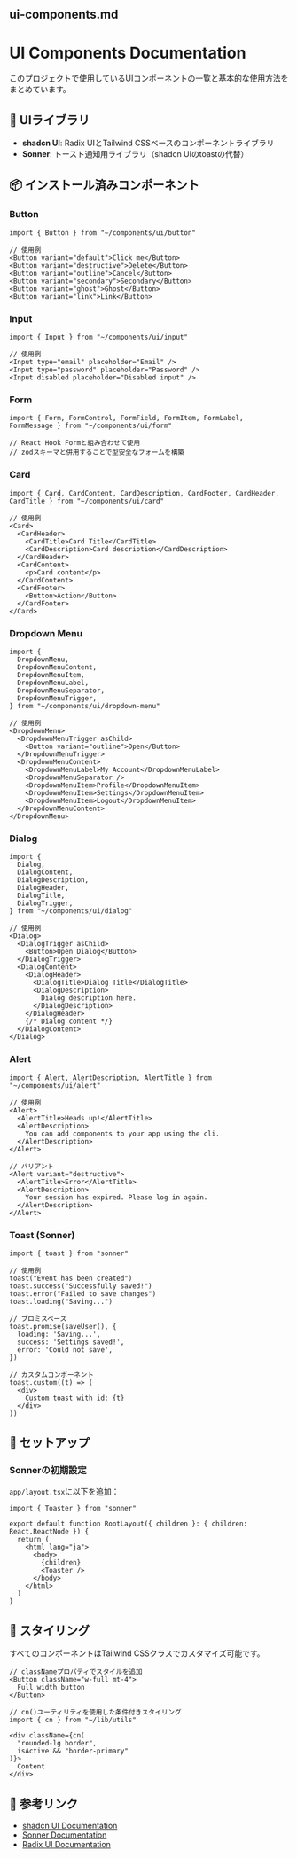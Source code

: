 ## ui-components.md

# UI Components Documentation

このプロジェクトで使用しているUIコンポーネントの一覧と基本的な使用方法をまとめています。

## 🎨 UIライブラリ

- **shadcn UI**: Radix UIとTailwind CSSベースのコンポーネントライブラリ
- **Sonner**: トースト通知用ライブラリ（shadcn UIのtoastの代替）

## 📦 インストール済みコンポーネント

### Button

```tsx
import { Button } from "~/components/ui/button"

// 使用例
<Button variant="default">Click me</Button>
<Button variant="destructive">Delete</Button>
<Button variant="outline">Cancel</Button>
<Button variant="secondary">Secondary</Button>
<Button variant="ghost">Ghost</Button>
<Button variant="link">Link</Button>
```

### Input

```tsx
import { Input } from "~/components/ui/input"

// 使用例
<Input type="email" placeholder="Email" />
<Input type="password" placeholder="Password" />
<Input disabled placeholder="Disabled input" />
```

### Form

```tsx
import { Form, FormControl, FormField, FormItem, FormLabel, FormMessage } from "~/components/ui/form"

// React Hook Formと組み合わせて使用
// zodスキーマと併用することで型安全なフォームを構築
```

### Card

```tsx
import { Card, CardContent, CardDescription, CardFooter, CardHeader, CardTitle } from "~/components/ui/card"

// 使用例
<Card>
  <CardHeader>
    <CardTitle>Card Title</CardTitle>
    <CardDescription>Card description</CardDescription>
  </CardHeader>
  <CardContent>
    <p>Card content</p>
  </CardContent>
  <CardFooter>
    <Button>Action</Button>
  </CardFooter>
</Card>
```

### Dropdown Menu

```tsx
import {
  DropdownMenu,
  DropdownMenuContent,
  DropdownMenuItem,
  DropdownMenuLabel,
  DropdownMenuSeparator,
  DropdownMenuTrigger,
} from "~/components/ui/dropdown-menu"

// 使用例
<DropdownMenu>
  <DropdownMenuTrigger asChild>
    <Button variant="outline">Open</Button>
  </DropdownMenuTrigger>
  <DropdownMenuContent>
    <DropdownMenuLabel>My Account</DropdownMenuLabel>
    <DropdownMenuSeparator />
    <DropdownMenuItem>Profile</DropdownMenuItem>
    <DropdownMenuItem>Settings</DropdownMenuItem>
    <DropdownMenuItem>Logout</DropdownMenuItem>
  </DropdownMenuContent>
</DropdownMenu>
```

### Dialog

```tsx
import {
  Dialog,
  DialogContent,
  DialogDescription,
  DialogHeader,
  DialogTitle,
  DialogTrigger,
} from "~/components/ui/dialog"

// 使用例
<Dialog>
  <DialogTrigger asChild>
    <Button>Open Dialog</Button>
  </DialogTrigger>
  <DialogContent>
    <DialogHeader>
      <DialogTitle>Dialog Title</DialogTitle>
      <DialogDescription>
        Dialog description here.
      </DialogDescription>
    </DialogHeader>
    {/* Dialog content */}
  </DialogContent>
</Dialog>
```

### Alert

```tsx
import { Alert, AlertDescription, AlertTitle } from "~/components/ui/alert"

// 使用例
<Alert>
  <AlertTitle>Heads up!</AlertTitle>
  <AlertDescription>
    You can add components to your app using the cli.
  </AlertDescription>
</Alert>

// バリアント
<Alert variant="destructive">
  <AlertTitle>Error</AlertTitle>
  <AlertDescription>
    Your session has expired. Please log in again.
  </AlertDescription>
</Alert>
```

### Toast (Sonner)

```tsx
import { toast } from "sonner"

// 使用例
toast("Event has been created")
toast.success("Successfully saved!")
toast.error("Failed to save changes")
toast.loading("Saving...")

// プロミスベース
toast.promise(saveUser(), {
  loading: 'Saving...',
  success: 'Settings saved!',
  error: 'Could not save',
})

// カスタムコンポーネント
toast.custom((t) => (
  <div>
    Custom toast with id: {t}
  </div>
))
```

## 🔧 セットアップ

### Sonnerの初期設定

`app/layout.tsx`に以下を追加：

```tsx
import { Toaster } from "sonner"

export default function RootLayout({ children }: { children: React.ReactNode }) {
  return (
    <html lang="ja">
      <body>
        {children}
        <Toaster />
      </body>
    </html>
  )
}
```

## 📝 スタイリング

すべてのコンポーネントはTailwind CSSクラスでカスタマイズ可能です。

```tsx
// classNameプロパティでスタイルを追加
<Button className="w-full mt-4">
  Full width button
</Button>

// cn()ユーティリティを使用した条件付きスタイリング
import { cn } from "~/lib/utils"

<div className={cn(
  "rounded-lg border",
  isActive && "border-primary"
)}>
  Content
</div>
```

## 🔗 参考リンク

- [shadcn UI Documentation](https://ui.shadcn.com/)
- [Sonner Documentation](https://sonner.emilkowal.ski/)
- [Radix UI Documentation](https://www.radix-ui.com/)
